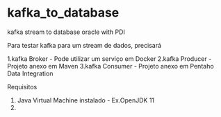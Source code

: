 # kafka_to_database
kafka stream to database oracle with PDI

Para testar kafka para um stream de dados, precisará

1.kafka Broker   - Pode utilizar um serviço em Docker 
2.kafka Producer - Projeto anexo em Maven 
3.kafka Consumer - Projeto anexo em Pentaho Data Integration

Requisitos
1. Java Virtual Machine instalado - Ex.OpenJDK 11
2. 
